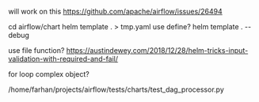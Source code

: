 will work on this
https://github.com/apache/airflow/issues/26494

cd airflow/chart
helm template . > tmp.yaml
use define?
helm template . --debug

use file function?
https://austindewey.com/2018/12/28/helm-tricks-input-validation-with-required-and-fail/

for loop complex object?

/home/farhan/projects/airflow/tests/charts/test_dag_processor.py